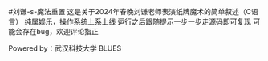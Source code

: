 #刘谦-s-魔法重置
这是关于2024年春晚刘谦老师表演纸牌魔术的简单叙述（C语言）
纯属娱乐，操作系统上系上线
运行之后跟随提示一步一步走源码即可复现
可能会存在bug，欢迎评论指正

Powered by：武汉科技大学 BLUES
